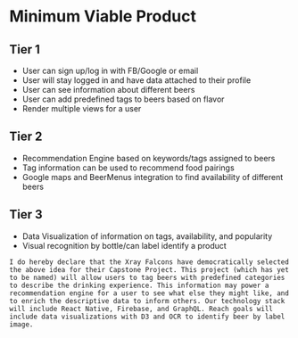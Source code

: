 # Minimum Viable Product

## Tier 1
- User can sign up/log in with FB/Google or email
- User will stay logged in and have data attached to their profile
- User can see information about different beers
- User can add predefined tags to beers based on flavor
- Render multiple views for a user

## Tier 2
- Recommendation Engine based on keywords/tags assigned to beers
- Tag information can be used to recommend food pairings
- Google maps and BeerMenus integration to find availability of different beers

## Tier 3
- Data Visualization of information on tags, availability, and popularity
- Visual recognition by bottle/can label identify a product

```I do hereby declare that the Xray Falcons have democratically selected the above idea for their Capstone Project. This project (which has yet to be named) will allow users to tag beers with predefined categories to describe the drinking experience. This information may power a recommendation engine for a user to see what else they might like, and to enrich the descriptive data to inform others. Our technology stack will include React Native, Firebase, and GraphQL. Reach goals will include data visualizations with D3 and OCR to identify beer by label image.```
